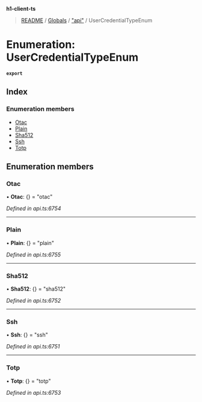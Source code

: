 **h1-client-ts**

> [README](../README.md) / [Globals](../globals.md) / ["api"](../modules/_api_.md) / UserCredentialTypeEnum

# Enumeration: UserCredentialTypeEnum

**`export`** 

## Index

### Enumeration members

* [Otac](_api_.usercredentialtypeenum.md#otac)
* [Plain](_api_.usercredentialtypeenum.md#plain)
* [Sha512](_api_.usercredentialtypeenum.md#sha512)
* [Ssh](_api_.usercredentialtypeenum.md#ssh)
* [Totp](_api_.usercredentialtypeenum.md#totp)

## Enumeration members

### Otac

•  **Otac**: {} = "otac"

*Defined in api.ts:6754*

___

### Plain

•  **Plain**: {} = "plain"

*Defined in api.ts:6755*

___

### Sha512

•  **Sha512**: {} = "sha512"

*Defined in api.ts:6752*

___

### Ssh

•  **Ssh**: {} = "ssh"

*Defined in api.ts:6751*

___

### Totp

•  **Totp**: {} = "totp"

*Defined in api.ts:6753*
